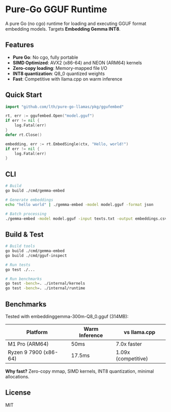 # Pure-Go GGUF Runtime

A pure Go (no cgo) runtime for loading and executing GGUF format embedding models. Targets **Embedding Gemma INT8**.

## Features

- **Pure Go**: No cgo, fully portable
- **SIMD Optimized**: AVX2 (x86-64) and NEON (ARM64) kernels
- **Zero-copy loading**: Memory-mapped file I/O
- **INT8 quantization**: Q8_0 quantized weights
- **Fast**: Competitive with llama.cpp on warm inference

## Quick Start

```go
import "github.com/lth/pure-go-llamas/pkg/ggufembed"

rt, err := ggufembed.Open("model.gguf")
if err != nil {
    log.Fatal(err)
}
defer rt.Close()

embedding, err := rt.EmbedSingle(ctx, "Hello, world!")
if err != nil {
    log.Fatal(err)
}
```

## CLI

```bash
# Build
go build ./cmd/gemma-embed

# Generate embeddings
echo "hello world" | ./gemma-embed -model model.gguf -format json

# Batch processing
./gemma-embed -model model.gguf -input texts.txt -output embeddings.csv
```

## Build & Test

```bash
# Build tools
go build ./cmd/gemma-embed
go build ./cmd/gguf-inspect

# Run tests
go test ./...

# Run benchmarks
go test -bench=. ./internal/kernels
go test -bench=. ./internal/runtime
```

## Benchmarks

Tested with embeddinggemma-300m-Q8_0.gguf (314MB):

| Platform | Warm Inference | vs llama.cpp |
|----------|----------------|--------------|
| M1 Pro (ARM64) | 50ms | 7.0x faster |
| Ryzen 9 7900 (x86-64) | 17.5ms | 1.09x (competitive) |

**Why fast?** Zero-copy mmap, SIMD kernels, INT8 quantization, minimal allocations.

## License

MIT
